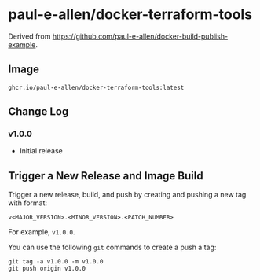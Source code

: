 # paul-e-allen/docker-terraform-tools

Derived from https://github.com/paul-e-allen/docker-build-publish-example.

## Image

```
ghcr.io/paul-e-allen/docker-terraform-tools:latest
```

## Change Log

### v1.0.0
- Initial release

##  Trigger a New Release and Image Build

Trigger a new release, build, and push by creating and pushing a new tag with format:
```
v<MAJOR_VERSION>.<MINOR_VERSION>.<PATCH_NUMBER>
```
For example, `v1.0.0`. 

You can use the following `git` commands to create a push a tag:

```
git tag -a v1.0.0 -m v1.0.0
git push origin v1.0.0
